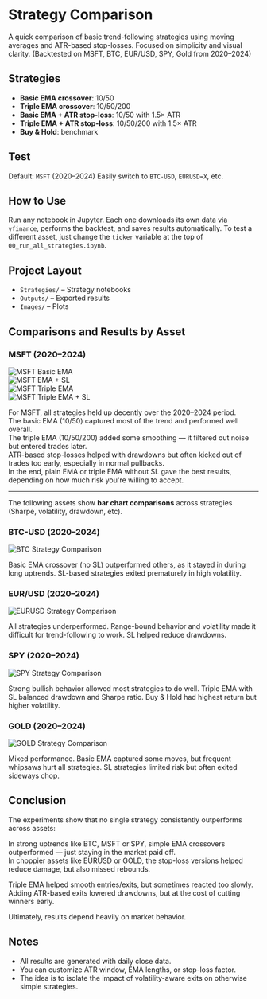 # Strategy Comparison

A quick comparison of basic trend-following strategies using moving averages and ATR-based stop-losses. Focused on simplicity and visual clarity.
(Backtested on MSFT, BTC, EUR/USD, SPY, Gold from 2020–2024)

## Strategies

- **Basic EMA crossover**: 10/50
- **Triple EMA crossover**: 10/50/200
- **Basic EMA + ATR stop-loss**: 10/50 with 1.5× ATR
- **Triple EMA + ATR stop-loss**: 10/50/200 with 1.5× ATR
- **Buy & Hold**: benchmark

## Test

Default: `MSFT` (2020–2024)
Easily switch to `BTC-USD`, `EURUSD=X`, etc.

## How to Use

Run any notebook in Jupyter. Each one downloads its own data via `yfinance`, performs the backtest, and saves results automatically.
To test a different asset, just change the `ticker` variable at the top of `00_run_all_strategies.ipynb`.

## Project Layout

- `Strategies/` – Strategy notebooks
- `Outputs/` – Exported results
- `Images/` – Plots


## Comparisons and Results by Asset

### MSFT (2020–2024)

![MSFT Basic EMA](Images/msft_ema_strategy.png)  
![MSFT EMA + SL](Images/msft_ema_atr_sl_strategy.png)  
![MSFT Triple EMA](Images/msft_triple_ema_strategy.png)  
![MSFT Triple EMA + SL](Images/msft_triple_ema_atr_sl_strategy.png)

For MSFT, all strategies held up decently over the 2020–2024 period.  
The basic EMA (10/50) captured most of the trend and performed well overall.  
The triple EMA (10/50/200) added some smoothing — it filtered out noise but entered trades later.  
ATR-based stop-losses helped with drawdowns but often kicked out of trades too early, especially in normal pullbacks.  
In the end, plain EMA or triple EMA without SL gave the best results, depending on how much risk you're willing to accept.

---

The following assets show **bar chart comparisons** across strategies (Sharpe, volatility, drawdown, etc).

### BTC-USD (2020–2024)

![BTC Strategy Comparison](Images/BTC-USD_strategy_comparison_metrics.png)

Basic EMA crossover (no SL) outperformed others, as it stayed in during long uptrends. SL-based strategies exited prematurely in high volatility.



### EUR/USD (2020–2024)

![EURUSD Strategy Comparison](Images/EURUSD=X_strategy_comparison_metrics.png)

All strategies underperformed. Range-bound behavior and volatility made it difficult for trend-following to work. SL helped reduce drawdowns.



### SPY (2020–2024)

![SPY Strategy Comparison](Images/SPY_strategy_comparison_metrics.png)

Strong bullish behavior allowed most strategies to do well. Triple EMA with SL balanced drawdown and Sharpe ratio. Buy & Hold had highest return but higher volatility.



### GOLD (2020–2024)

![GOLD Strategy Comparison](Images/GLD_strategy_comparison_metrics.png)

Mixed performance. Basic EMA captured some moves, but frequent whipsaws hurt all strategies. SL strategies limited risk but often exited sideways chop.



## Conclusion

The experiments show that no single strategy consistently outperforms across assets:

In strong uptrends like BTC, MSFT or SPY, simple EMA crossovers outperformed — just staying in the market paid off.  
In choppier assets like EURUSD or GOLD, the stop-loss versions helped reduce damage, but also missed rebounds.

Triple EMA helped smooth entries/exits, but sometimes reacted too slowly.  
Adding ATR-based exits lowered drawdowns, but at the cost of cutting winners early.

Ultimately, results depend heavily on market behavior.

## Notes

- All results are generated with daily close data.
- You can customize ATR window, EMA lengths, or stop-loss factor.
- The idea is to isolate the impact of volatility-aware exits on otherwise simple strategies.
